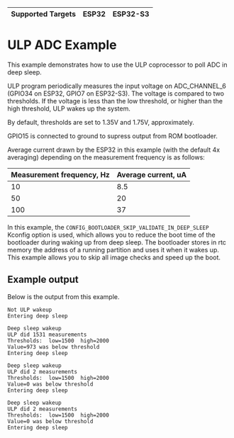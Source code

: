 | Supported Targets | ESP32 | ESP32-S3 |
| ----------------- | ----- | -------- |

# ULP ADC Example

This example demonstrates how to use the ULP coprocessor to poll ADC in deep sleep.

ULP program periodically measures the input voltage on ADC_CHANNEL_6 (GPIO34 on ESP32, GPIO7 on ESP32-S3). The voltage is compared to two thresholds. If the voltage is less than the low threshold, or higher than the high threshold, ULP wakes up the system.

By default, thresholds are set to 1.35V and 1.75V, approximately.

GPIO15 is connected to ground to supress output from ROM bootloader.

Average current drawn by the ESP32 in this example (with the default 4x averaging) depending on the measurement frequency is as follows:

Measurement frequency, Hz | Average current, uA
--------------------------|---------------------
  10                      | 8.5
  50                      | 20
 100                      | 37

In this example, the `CONFIG_BOOTLOADER_SKIP_VALIDATE_IN_DEEP_SLEEP` Kconfig option is used, which allows you to reduce the boot time of the bootloader during waking up from deep sleep. The bootloader stores in rtc memory the address of a running partition and uses it when it wakes up. This example allows you to skip all image checks and speed up the boot.

## Example output

Below is the output from this example.

```
Not ULP wakeup
Entering deep sleep

Deep sleep wakeup
ULP did 1531 measurements
Thresholds:  low=1500  high=2000
Value=973 was below threshold
Entering deep sleep

Deep sleep wakeup
ULP did 2 measurements
Thresholds:  low=1500  high=2000
Value=0 was below threshold
Entering deep sleep

Deep sleep wakeup
ULP did 2 measurements
Thresholds:  low=1500  high=2000
Value=0 was below threshold
Entering deep sleep
```
